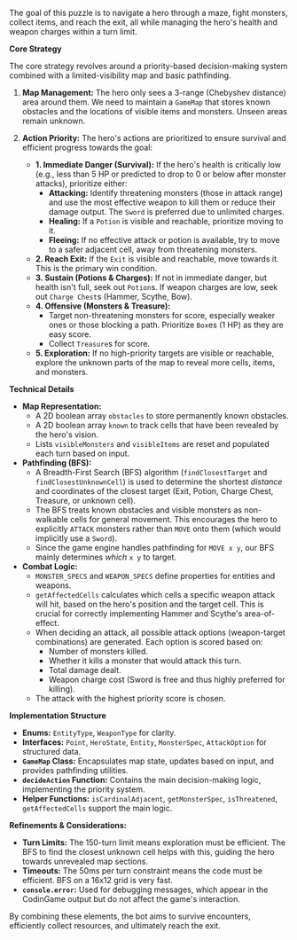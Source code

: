 The goal of this puzzle is to navigate a hero through a maze, fight monsters, collect items, and reach the exit, all while managing the hero's health and weapon charges within a turn limit.

**Core Strategy**

The core strategy revolves around a priority-based decision-making system combined with a limited-visibility map and basic pathfinding.

1.  **Map Management:** The hero only sees a 3-range (Chebyshev distance) area around them. We need to maintain a `GameMap` that stores known obstacles and the locations of visible items and monsters. Unseen areas remain unknown.

2.  **Action Priority:** The hero's actions are prioritized to ensure survival and efficient progress towards the goal:
    *   **1. Immediate Danger (Survival):** If the hero's health is critically low (e.g., less than 5 HP or predicted to drop to 0 or below after monster attacks), prioritize either:
        *   **Attacking:** Identify threatening monsters (those in attack range) and use the most effective weapon to kill them or reduce their damage output. The `Sword` is preferred due to unlimited charges.
        *   **Healing:** If a `Potion` is visible and reachable, prioritize moving to it.
        *   **Fleeing:** If no effective attack or potion is available, try to move to a safer adjacent cell, away from threatening monsters.
    *   **2. Reach Exit:** If the `Exit` is visible and reachable, move towards it. This is the primary win condition.
    *   **3. Sustain (Potions & Charges):** If not in immediate danger, but health isn't full, seek out `Potion`s. If weapon charges are low, seek out `Charge Chest`s (Hammer, Scythe, Bow).
    *   **4. Offensive (Monsters & Treasure):**
        *   Target non-threatening monsters for score, especially weaker ones or those blocking a path. Prioritize `Box`es (1 HP) as they are easy score.
        *   Collect `Treasure`s for score.
    *   **5. Exploration:** If no high-priority targets are visible or reachable, explore the unknown parts of the map to reveal more cells, items, and monsters.

**Technical Details**

*   **Map Representation:**
    *   A 2D boolean array `obstacles` to store permanently known obstacles.
    *   A 2D boolean array `known` to track cells that have been revealed by the hero's vision.
    *   Lists `visibleMonsters` and `visibleItems` are reset and populated each turn based on input.
*   **Pathfinding (BFS):**
    *   A Breadth-First Search (BFS) algorithm (`findClosestTarget` and `findClosestUnknownCell`) is used to determine the shortest *distance* and coordinates of the closest target (Exit, Potion, Charge Chest, Treasure, or unknown cell).
    *   The BFS treats known obstacles and visible monsters as non-walkable cells for general movement. This encourages the hero to explicitly `ATTACK` monsters rather than `MOVE` onto them (which would implicitly use a `Sword`).
    *   Since the game engine handles pathfinding for `MOVE x y`, our BFS mainly determines *which* `x y` to target.
*   **Combat Logic:**
    *   `MONSTER_SPECS` and `WEAPON_SPECS` define properties for entities and weapons.
    *   `getAffectedCells` calculates which cells a specific weapon attack will hit, based on the hero's position and the target cell. This is crucial for correctly implementing Hammer and Scythe's area-of-effect.
    *   When deciding an attack, all possible attack options (weapon-target combinations) are generated. Each option is scored based on:
        *   Number of monsters killed.
        *   Whether it kills a monster that would attack this turn.
        *   Total damage dealt.
        *   Weapon charge cost (Sword is free and thus highly preferred for killing).
    *   The attack with the highest priority score is chosen.

**Implementation Structure**

*   **Enums:** `EntityType`, `WeaponType` for clarity.
*   **Interfaces:** `Point`, `HeroState`, `Entity`, `MonsterSpec`, `AttackOption` for structured data.
*   **`GameMap` Class:** Encapsulates map state, updates based on input, and provides pathfinding utilities.
*   **`decideAction` Function:** Contains the main decision-making logic, implementing the priority system.
*   **Helper Functions:** `isCardinalAdjacent`, `getMonsterSpec`, `isThreatened`, `getAffectedCells` support the main logic.

**Refinements & Considerations:**

*   **Turn Limits:** The 150-turn limit means exploration must be efficient. The BFS to find the closest unknown cell helps with this, guiding the hero towards unrevealed map sections.
*   **Timeouts:** The 50ms per turn constraint means the code must be efficient. BFS on a 16x12 grid is very fast.
*   **`console.error`:** Used for debugging messages, which appear in the CodinGame output but do not affect the game's interaction.

By combining these elements, the bot aims to survive encounters, efficiently collect resources, and ultimately reach the exit.